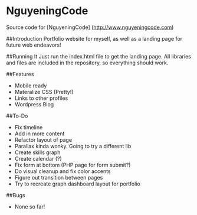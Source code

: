 # NguyeningCode
Source code for [NguyeningCode] (http://www.nguyeningcode.com)

##Introduction
Portfolio website for myself, as well as a landing page for future web endeavors!

##Running It
Just run the index.html file to get the landing page. All libraries and files are included in the repository, so everything should work.

##Features
- Mobile ready
- Materalize CSS (Pretty!)
- Links to other profiles
- Wordpress Blog

##To-Do
- Fix timeline
- Add in more content
- Refactor layout of page
- Parallax kinda wonky. Going to try a different lib
- Create skills graph
- Create calendar (?)
- Fix form at bottom (PHP page for form submit?)
- Do visual cleanup and fix color accents
- Figure out transition between pages
- Try to recreate graph dashboard layout for portfolio

##Bugs
- None so far!
